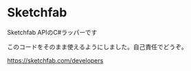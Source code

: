 # Sketchfab
Sketchfab APIのC#ラッパーです


このコードをそのまま使えるようにしました。自己責任でどうぞ。


https://sketchfab.com/developers
